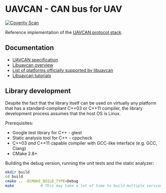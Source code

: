 UAVCAN - CAN bus for UAV
======

[![Coverity Scan](https://scan.coverity.com/projects/1513/badge.svg)](https://scan.coverity.com/projects/1513)

Reference implementation of the [UAVCAN protocol stack](http://uavcan.org/).

## Documentation

* [UAVCAN specification](http://uavcan.org/UAVCAN_specification)
* [Libuavcan overview](http://uavcan.org/Libuavcan)
* [List of platforms officially supported by libuavcan](http://uavcan.org/List_of_platforms_officially_supported_by_libuavcan)
* [Libuavcan tutorials](http://uavcan.org/Libuavcan_tutorials)

## Library development

Despite the fact that the library itself can be used on virtually any platform that has a standard-compliant C++03 or C++11 compiler, the library development process assumes that the host OS is Linux.

Prerequisites:

* Google test library for C++ - gtest
* Static analysis tool for C++ - cppcheck
* C++03 *and* C++11 capable compiler with GCC-like interface (e.g. GCC, Clang)
* CMake 2.8+

Building the debug version, running the unit tests and the static analyzer:
```bash
mkdir build
cd build
cmake .. -DCMAKE_BUILD_TYPE=Debug
make            # This may take a lot of time to build multiple versions and run all tests
```
